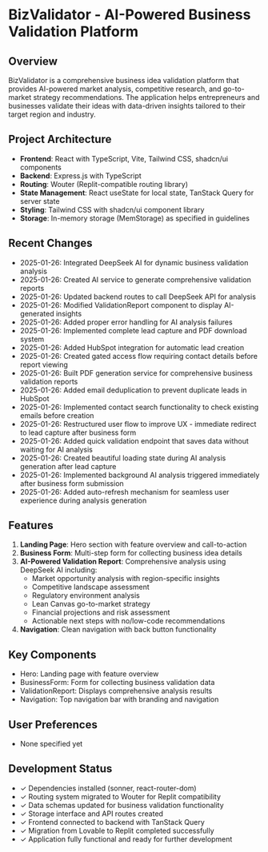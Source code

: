 # BizValidator - AI-Powered Business Validation Platform

## Overview
BizValidator is a comprehensive business idea validation platform that provides AI-powered market analysis, competitive research, and go-to-market strategy recommendations. The application helps entrepreneurs and businesses validate their ideas with data-driven insights tailored to their target region and industry.

## Project Architecture
- **Frontend**: React with TypeScript, Vite, Tailwind CSS, shadcn/ui components
- **Backend**: Express.js with TypeScript
- **Routing**: Wouter (Replit-compatible routing library)
- **State Management**: React useState for local state, TanStack Query for server state
- **Styling**: Tailwind CSS with shadcn/ui component library
- **Storage**: In-memory storage (MemStorage) as specified in guidelines

## Recent Changes
- 2025-01-26: Integrated DeepSeek AI for dynamic business validation analysis
- 2025-01-26: Created AI service to generate comprehensive validation reports
- 2025-01-26: Updated backend routes to call DeepSeek API for analysis
- 2025-01-26: Modified ValidationReport component to display AI-generated insights
- 2025-01-26: Added proper error handling for AI analysis failures
- 2025-01-26: Implemented complete lead capture and PDF download system
- 2025-01-26: Added HubSpot integration for automatic lead creation
- 2025-01-26: Created gated access flow requiring contact details before report viewing
- 2025-01-26: Built PDF generation service for comprehensive business validation reports
- 2025-01-26: Added email deduplication to prevent duplicate leads in HubSpot
- 2025-01-26: Implemented contact search functionality to check existing emails before creation
- 2025-01-26: Restructured user flow to improve UX - immediate redirect to lead capture after business form
- 2025-01-26: Added quick validation endpoint that saves data without waiting for AI analysis
- 2025-01-26: Created beautiful loading state during AI analysis generation after lead capture
- 2025-01-26: Implemented background AI analysis triggered immediately after business form submission
- 2025-01-26: Added auto-refresh mechanism for seamless user experience during analysis generation

## Features
1. **Landing Page**: Hero section with feature overview and call-to-action
2. **Business Form**: Multi-step form for collecting business idea details
3. **AI-Powered Validation Report**: Comprehensive analysis using DeepSeek AI including:
   - Market opportunity analysis with region-specific insights
   - Competitive landscape assessment
   - Regulatory environment analysis
   - Lean Canvas go-to-market strategy
   - Financial projections and risk assessment
   - Actionable next steps with no/low-code recommendations
4. **Navigation**: Clean navigation with back button functionality

## Key Components
- Hero: Landing page with feature overview
- BusinessForm: Form for collecting business validation data
- ValidationReport: Displays comprehensive analysis results
- Navigation: Top navigation bar with branding and navigation

## User Preferences
- None specified yet

## Development Status
- ✓ Dependencies installed (sonner, react-router-dom)
- ✓ Routing system migrated to Wouter for Replit compatibility
- ✓ Data schemas updated for business validation functionality
- ✓ Storage interface and API routes created
- ✓ Frontend connected to backend with TanStack Query
- ✓ Migration from Lovable to Replit completed successfully
- ✓ Application fully functional and ready for further development
